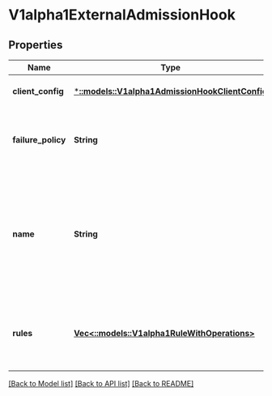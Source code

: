 # V1alpha1ExternalAdmissionHook

## Properties
Name | Type | Description | Notes
------------ | ------------- | ------------- | -------------
**client_config** | [***::models::V1alpha1AdmissionHookClientConfig**](v1alpha1.AdmissionHookClientConfig.md) | ClientConfig defines how to communicate with the hook. Required | [default to null]
**failure_policy** | **String** | FailurePolicy defines how unrecognized errors from the admission endpoint are handled - allowed values are Ignore or Fail. Defaults to Ignore. | [optional] [default to null]
**name** | **String** | The name of the external admission webhook. Name should be fully qualified, e.g., imagepolicy.kubernetes.io, where \&quot;imagepolicy\&quot; is the name of the webhook, and kubernetes.io is the name of the organization. Required. | [default to null]
**rules** | [**Vec<::models::V1alpha1RuleWithOperations>**](v1alpha1.RuleWithOperations.md) | Rules describes what operations on what resources/subresources the webhook cares about. The webhook cares about an operation if it matches _any_ Rule. | [optional] [default to null]

[[Back to Model list]](../README.md#documentation-for-models) [[Back to API list]](../README.md#documentation-for-api-endpoints) [[Back to README]](../README.md)


